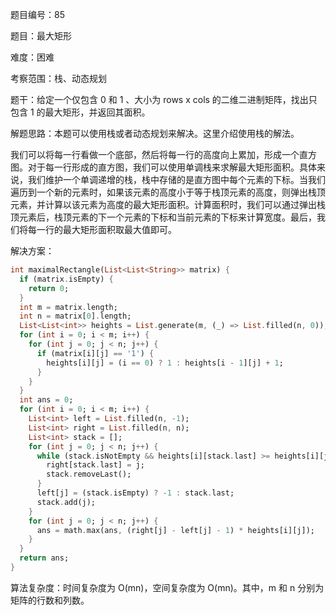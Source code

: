 题目编号：85

题目：最大矩形

难度：困难

考察范围：栈、动态规划

题干：给定一个仅包含 0 和 1 、大小为 rows x cols 的二维二进制矩阵，找出只包含 1 的最大矩形，并返回其面积。

解题思路：本题可以使用栈或者动态规划来解决。这里介绍使用栈的解法。

我们可以将每一行看做一个底部，然后将每一行的高度向上累加，形成一个直方图。对于每一行形成的直方图，我们可以使用单调栈来求解最大矩形面积。具体来说，我们维护一个单调递增的栈，栈中存储的是直方图中每个元素的下标。当我们遍历到一个新的元素时，如果该元素的高度小于等于栈顶元素的高度，则弹出栈顶元素，并计算以该元素为高度的最大矩形面积。计算面积时，我们可以通过弹出栈顶元素后，栈顶元素的下一个元素的下标和当前元素的下标来计算宽度。最后，我们将每一行的最大矩形面积取最大值即可。

解决方案：

```dart
int maximalRectangle(List<List<String>> matrix) {
  if (matrix.isEmpty) {
    return 0;
  }
  int m = matrix.length;
  int n = matrix[0].length;
  List<List<int>> heights = List.generate(m, (_) => List.filled(n, 0));
  for (int i = 0; i < m; i++) {
    for (int j = 0; j < n; j++) {
      if (matrix[i][j] == '1') {
        heights[i][j] = (i == 0) ? 1 : heights[i - 1][j] + 1;
      }
    }
  }
  int ans = 0;
  for (int i = 0; i < m; i++) {
    List<int> left = List.filled(n, -1);
    List<int> right = List.filled(n, n);
    List<int> stack = [];
    for (int j = 0; j < n; j++) {
      while (stack.isNotEmpty && heights[i][stack.last] >= heights[i][j]) {
        right[stack.last] = j;
        stack.removeLast();
      }
      left[j] = (stack.isEmpty) ? -1 : stack.last;
      stack.add(j);
    }
    for (int j = 0; j < n; j++) {
      ans = math.max(ans, (right[j] - left[j] - 1) * heights[i][j]);
    }
  }
  return ans;
}
```

算法复杂度：时间复杂度为 O(mn)，空间复杂度为 O(mn)。其中，m 和 n 分别为矩阵的行数和列数。